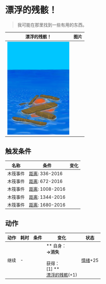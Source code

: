 # 漂浮的残骸！  
> 我可能在那里找到一些有用的东西。  
  
  漂浮的残骸！  |   图片   
 ----  |  ----:   
   |  <img decoding="async" src="Sprite/Floating Debris.png" href="a.md" style="max-width:300px;max-height:300px;">   
  
## 触发条件  
名称  |  条件  |  变化  
----  |  ----  |  ----  
木筏事件  |  [距离](Distance.md): 336-2016  |    
木筏事件  |  [距离](Distance.md): 672-2016  |    
木筏事件  |  [距离](Distance.md): 1008-2016  |    
木筏事件  |  [距离](Distance.md): 1344-2016  |    
木筏事件  |  [距离](Distance.md): 1680-2016  |    
## 动作  
动作  |  耗时  |  条件  |  变化  |  状态  
----  |  ----  |  ----  |  ----  |  ----  
继续<br>  |  -  |    |  ** 自身：**<br>→消失<br><br>** 获得： **<br>** [1]  **<br>  [漂浮的残骸](FloatingDebris.md)(+1)<br>  |  [情绪](Morale.md)+25  


<script>document.title="漂浮的残骸！ - 卡牌生存百科 Card Survival Wiki";</script>